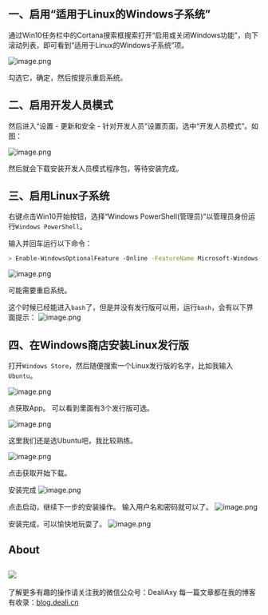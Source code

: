 ## 一、启用“适用于Linux的Windows子系统”

通过Win10任务栏中的Cortana搜索框搜索打开“启用或关闭Windows功能”，向下滚动列表，即可看到“适用于Linux的Windows子系统”项。

![image.png](http://upload-images.jianshu.io/upload_images/8869373-e68eb17c8b750c94.png?imageMogr2/auto-orient/strip%7CimageView2/2/w/1240)

勾选它，确定，然后按提示重启系统。

## 二、启用开发人员模式

然后进入“设置 - 更新和安全 - 针对开发人员”设置页面，选中“开发人员模式”。如图：

![image.png](http://upload-images.jianshu.io/upload_images/8869373-1597673cfc5cebca.png?imageMogr2/auto-orient/strip%7CimageView2/2/w/1240)

然后就会下载安装开发人员模式程序包，等待安装完成。

## 三、启用Linux子系统

右键点击Win10开始按钮，选择“Windows PowerShell(管理员)”以管理员身份运行`Windows PowerShell`。

输入并回车运行以下命令：

```bash
> Enable-WindowsOptionalFeature -Online -FeatureName Microsoft-Windows-Subsystem-Linux
```
![image.png](http://upload-images.jianshu.io/upload_images/8869373-951db2eddcbece22.png?imageMogr2/auto-orient/strip%7CimageView2/2/w/1240)

可能需要重启系统。

这个时候已经能进入`bash`了，但是并没有发行版可以用，运行`bash`，会有以下界面提示：
![image.png](http://upload-images.jianshu.io/upload_images/8869373-4fcc7abe2429bc19.png?imageMogr2/auto-orient/strip%7CimageView2/2/w/1240)

## 四、在Windows商店安装Linux发行版

打开`Windows Store`，然后随便搜索一个Linux发行版的名字，比如我输入`Ubuntu`。

![image.png](http://upload-images.jianshu.io/upload_images/8869373-4fe521904f231cbb.png?imageMogr2/auto-orient/strip%7CimageView2/2/w/1240)

点获取App。
可以看到里面有3个发行版可选。

![image.png](http://upload-images.jianshu.io/upload_images/8869373-022c45bb088c563e.png?imageMogr2/auto-orient/strip%7CimageView2/2/w/1240)

这里我们还是选Ubuntu吧，我比较熟练。

![image.png](http://upload-images.jianshu.io/upload_images/8869373-aa878a578eef963e.png?imageMogr2/auto-orient/strip%7CimageView2/2/w/1240)

点击获取开始下载。

安装完成
![image.png](http://upload-images.jianshu.io/upload_images/8869373-d8b96124891ff6fe.png?imageMogr2/auto-orient/strip%7CimageView2/2/w/1240)

点击启动，继续下一步的安装操作。
输入用户名和密码就可以了。
![image.png](http://upload-images.jianshu.io/upload_images/8869373-d8ee1b32f69521f0.png?imageMogr2/auto-orient/strip%7CimageView2/2/w/1240)

安装完成，可以愉快地玩耍了。
![image.png](http://upload-images.jianshu.io/upload_images/8869373-768992e1a119eb72.png?imageMogr2/auto-orient/strip%7CimageView2/2/w/1240)

## About
![](https://upload-images.jianshu.io/upload_images/8869373-901590e019f6f85b.png?imageMogr2/auto-orient/strip%7CimageView2/2/w/1240)
---------------
了解更多有趣的操作请关注我的微信公众号：DealiAxy
每一篇文章都在我的博客有收录：[blog.deali.cn](http://blog.deali.cn)